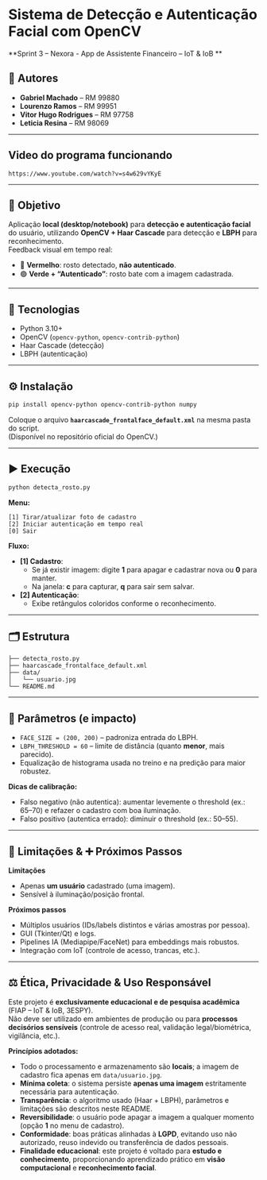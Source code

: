# Sistema de Detecção e Autenticação Facial com OpenCV  
**Sprint 3 – Nexora - App de Assistente Financeiro – IoT & IoB **

## 👥 Autores
- **Gabriel Machado** – RM 99880  
- **Lourenzo Ramos** – RM 99951  
- **Vitor Hugo Rodrigues** – RM 97758  
- **Leticia Resina** – RM 98069  

---

## Video do programa funcionando
`https://www.youtube.com/watch?v=s4w629vYKyE`

---

## 🎯 Objetivo
Aplicação **local (desktop/notebook)** para **detecção e autenticação facial** do usuário, utilizando **OpenCV + Haar Cascade** para detecção e **LBPH** para reconhecimento.  
Feedback visual em tempo real:  
- 🔴 **Vermelho**: rosto detectado, **não autenticado**.  
- 🟢 **Verde + “Autenticado”**: rosto bate com a imagem cadastrada.

---

## 🧰 Tecnologias
- Python 3.10+  
- OpenCV (`opencv-python`, `opencv-contrib-python`)  
- Haar Cascade (detecção)  
- LBPH (autenticação)

---

## ⚙️ Instalação
```bash
pip install opencv-python opencv-contrib-python numpy
```

Coloque o arquivo **`haarcascade_frontalface_default.xml`** na mesma pasta do script.  
(Disponível no repositório oficial do OpenCV.)

---

## ▶️ Execução
```bash
python detecta_rosto.py
```

**Menu:**
```
[1] Tirar/atualizar foto de cadastro
[2] Iniciar autenticação em tempo real
[0] Sair
```

**Fluxo:**
- **[1] Cadastro**:  
  - Se já existir imagem: digite **1** para apagar e cadastrar nova ou **0** para manter.  
  - Na janela: **c** para capturar, **q** para sair sem salvar.
- **[2] Autenticação**:  
  - Exibe retângulos coloridos conforme o reconhecimento.

---

## 🗂️ Estrutura
```
├── detecta_rosto.py
├── haarcascade_frontalface_default.xml
├── data/
│   └── usuario.jpg
└── README.md
```

---

## 🔧 Parâmetros (e impacto)
- `FACE_SIZE = (200, 200)` – padroniza entrada do LBPH.  
- `LBPH_THRESHOLD = 60` – limite de distância (quanto **menor**, mais parecido).  
- Equalização de histograma usada no treino e na predição para maior robustez.

**Dicas de calibração:**  
- Falso negativo (não autentica): aumentar levemente o threshold (ex.: 65–70) e refazer o cadastro com boa iluminação.  
- Falso positivo (autentica errado): diminuir o threshold (ex.: 50–55).

---

## 🚫 Limitações & ➕ Próximos Passos
**Limitações**
- Apenas **um usuário** cadastrado (uma imagem).  
- Sensível à iluminação/posição frontal.

**Próximos passos**
- Múltiplos usuários (IDs/labels distintos e várias amostras por pessoa).  
- GUI (Tkinter/Qt) e logs.  
- Pipelines IA (Mediapipe/FaceNet) para embeddings mais robustos.  
- Integração com IoT (controle de acesso, trancas, etc.).

---

## ⚖️ Ética, Privacidade & Uso Responsável
Este projeto é **exclusivamente educacional e de pesquisa acadêmica** (FIAP – IoT & IoB, 3ESPY).  
Não deve ser utilizado em ambientes de produção ou para **processos decisórios sensíveis** (controle de acesso real, validação legal/biométrica, vigilância, etc.).

**Princípios adotados:**
- Todo o processamento e armazenamento são **locais**; a imagem de cadastro fica apenas em `data/usuario.jpg`.  
- **Mínima coleta**: o sistema persiste **apenas uma imagem** estritamente necessária para autenticação.  
- **Transparência**: o algoritmo usado (Haar + LBPH), parâmetros e limitações são descritos neste README.  
- **Reversibilidade**: o usuário pode apagar a imagem a qualquer momento (opção **1** no menu de cadastro).    
- **Conformidade**: boas práticas alinhadas à **LGPD**, evitando uso não autorizado, reuso indevido ou transferência de dados pessoais.  
- **Finalidade educacional**: este projeto é voltado para **estudo e conhecimento**, proporcionando aprendizado prático em **visão computacional** e **reconhecimento facial**.
